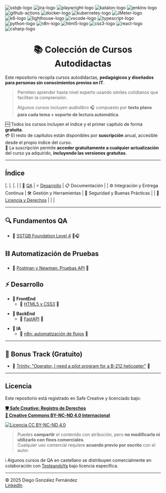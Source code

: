 ![sstqb-logo] ![jira-logo] ![playwright-logo] ![katalon-logo] ![jenkins-logo] ![github-actions] ![docker-logo] ![kubernetes-logo] ![JMeter-logo] ![k6-logo] ![lighthouse-logo] ![vscode-logo] ![typescript-logo] ![python-logo] ![n8n-logo] ![html5-logo] ![css3-logo] ![react-logo] ![csharp-logo]

<h1 align="center">📚 Colección de Cursos Autodidactas</h1>

Este repositorio recopila cursos autodidactas, **pedagógicos y diseñados para personas sin conocimientos previos en IT**.
> Permiten aprender hasta nivel experto usando símiles cotidianos que facilitan la comprensión.
>
> Algunos cursos incluyen audiolibro 🎧 compuesto por **texto plano para cada tema + soporte de lectura automática**.

🆓 Todos los cursos incluyen el índice y el primer capítulo de forma **gratuita**.  
💳 El resto de capítulos están disponibles por **suscripción** anual, accesible desde el propio índice del curso.  
🔁 La suscripción permite **acceder gratuitamente a cualquier actualización** del curso ya adquirido, **incluyendo las versiones gratuitas**.

---

## Índice

|.              |.              |.              |
| 🧪 [QA](#qa)         | ⚡ [Desarrollo](#desarrollo)  | 📋 Documentación   |
| ⚙️ Integración y Entrega Continua  | 🛠️ Gestión y Herramientas  | 🔐 Seguridad y Buenas Prácticas  |
| 🔐 [Licencia y Derechos](#licencia)  |               |               |  

---

<a id="qa">

<a id="qa-fundaments">

## 🔍 Fundamentos QA

- 🚧 [SSTQB Foundation Level 4](./courses/qa-fundaments/sstqb/readme.md) 📖🎧

<a id="qa-automation">

## ⛓️ Automatización de Pruebas

- 🚧 [Postman y Newman: Pruebas API](./courses/automation/postman/readme.md) 📖

<a id="desarrollo">

## ⚡ Desarrollo

<a id="dev-frontend">

- **🪪 FrontEnd**
  - 🚧 [HTML5 y CSS3](./courses/dev-and-ia/html5/readme.md) 📖

<a id="dev-backend">

- **🧳 BackEnd**
  - 🚧 [FastAPI](./courses/dev-and-ia/fastapi/readme.md) 📖

<a id="dev-ia">

- **🧠 IA**
  - 🚧 [n8n: automatización de flujos](./courses/dev-and-ia/n8n/readme.md) 📖

---

<a id="bonustrack">

## 🎁 Bonus Track (Gratuito)  

- 🚧 [Trinity: "Operator, I need a pilot program for a B-212 helicopter"](./courses/resources/helicopter/readme.md) 📖

---

<!--
## 🛠️ Gestión y Herramientas

- [Docker para testers](./courses/containers/docker/readme.md) 📖 (35 €)
- [Git](./courses/tools/git/readme.md) 📖 (25 €)
- [Jira](./courses/tools/jira/readme.md) 📖 (25 €)
- [Kubernetes](./courses/containers/kubernetes/readme.md) 📖 (50 €)

## 🧪 Automatización de Pruebas

- [Appium con C#](./courses/automation/appium/readme.md) 📖 (60 €)
- [Katalon Studio: Pruebas Mobile](./courses/automation/katalon/readme.md) 📖 (50 €)
- [Playwright con C#: QA industrial](./courses/automation/playwright/readme.md) 📖 (70 €)

## ⚙️ Integración y Entrega Continua

- [Bamboo](./courses/ci-cd/bamboo/readme.md) 📖 (30 €)
- [GitHub Actions](./courses/ci-cd/github-actions/readme.md) 📖 (30 €)
- [Jenkins](./courses/ci-cd/jenkins/readme.md) 📖 (30 €)

## 📈 Performance y Carga

- [Axe-Core](./courses/performance/axe-core/readme.md) 📖 (30 €)
- [JMeter](./courses/performance/jmeter/readme.md) 📖 (40 €)
- [K6](./courses/performance/k6/readme.md) 📖 (40 €)
- [LightHouse](./courses/performance/lighthouse/lighthouse/readme.md) 📖 (40 €)

## ⚡ Desarrollo

- [Go Language (GoLang)](./courses/dev-and-ia/golang/readme.md) 📖 (40 €)
- [Python](./courses/dev-and-ia/python/readme.md) 📖 (50 €)
- [TypeScript](./courses/dev-and-ia/typescript/readme.md) 📖 (50 €)
- **🪪 FrontEnd**
  - [Desarrollo Web en C# con Razor](./courses/dev-and-ia/csharp-razor/readme.md) 📖 (60 €)
  - [React con TypeScript](./courses/dev-and-ia/react/readme.md) 📖 (60 €)
- **🧳 BackEnd**
  - [Desarrollo Backend y Sistemas con C#](./courses/dev-and-ia/csharp-backend/readme.md) 📖 (60 €)
  - [Flask](./courses/dev-and-ia/flask/readme.md) 📖 (40 €)
- **🧠 IA**
  - [IA en C#](./courses/dev-and-ia/csharp-ia/readme.md) 📖 (70 €)
  - [IA Developer con Python](./courses/dev-and-ia/ia-python/readme.md) 📖 (70 €)

## 🔐 Seguridad y Buenas Prácticas

- [OWASP](./courses/security/owasp/readme.md) 📖 (35 €)
- [Seguridad para testers](./courses/security/security/readme.md) 📖 (35 €)

## 📋 Documentación

- [Árboles de decisión](./courses/documentation/decision-trees/readme.md) 📖 (20 €)
- [Confluence](./courses/documentation/confluence/readme.md) 📖 (20 €)
- [DFD: Diagramas de Flujo de Datos](./courses/documentation/dfd/readme.md) 📖 (20 €)
- [EDR: Diagramas Entidad Relación](./courses/documentation/edr/readme.md) 📖 (20 €)
- [Grafos de Gantt: Planificación de proyectos y paralelismo](./courses/documentation/gantt/readme.md) 📖 (20 €)
- [Markdown](./courses/documentation/markdown/readme.md) 📖 (10 €)
- [UML: Diagramas de Clases](./courses/documentation/uml/readme.md) 📖 (20 €)
- [XML](./courses/documentation/xml/readme.md) 📖 (20 €)

---
-->

## Licencia

Este repositorio está registrado en Safe Creative y licenciado bajo:

[**🛡️ Safe Creative: Registro de Derechos**](https://www.safecreative.org)  
[**🪪 Creative Commons BY-NC-ND 4.0 Internacional**](http://creativecommons.org/licenses/by-nc-nd/4.0/)

[![Licencia CC BY-NC-ND 4.0](https://licensebuttons.net/l/by-nc-nd/4.0/88x31.png)](http://creativecommons.org/licenses/by-nc-nd/4.0/)

> Puedes **compartir** el contenido con atribución, pero **no modificarlo ni utilizarlo con fines comerciales**.  
> Cualquier uso comercial requiere **acuerdo previo por escrito** con el autor.

ℹ️ Algunos cursos de QA en castellano se distribuyen comercialmente en colaboración con [TesteandoYa](https://testeandoya.com) bajo licencia específica.

---

© 2025 Diego González Fernández  
[LinkedIn](https://www.linkedin.com/in/diego-gonzalez-fernandez)

<!-- Iconos -->  
[linkedin-logo]: https://img.shields.io/badge/LinkedIn-blue?style=for-the-badge&logo=linkedin&logoColor=white  
[linkedin-link]: https://www.linkedin.com/in/diego-gonzalez-fernandez/  
[sstqb-logo]: https://img.shields.io/badge/SSTQB-005AA7?style=for-the-badge&logoColor=white  
[jira-logo]: https://img.shields.io/badge/jira-%230A0FFF.svg?style=for-the-badge&logo=jira&logoColor=white  
[github-actions]: https://img.shields.io/badge/github%20actions-%232671E5.svg?style=for-the-badge&logo=githubactions&logoColor=white  
[jenkins-logo]: https://img.shields.io/badge/Jenkins-D24939?style=for-the-badge&logo=jenkins&logoColor=white  
[kubernetes-logo]: https://img.shields.io/badge/Kubernetes-326CE5?style=for-the-badge&logo=kubernetes&logoColor=white  
[docker-logo]: https://img.shields.io/badge/Docker-2496ED?style=for-the-badge&logo=docker&logoColor=white  
[typescript-logo]: https://img.shields.io/badge/typescript-%23007ACC.svg?style=for-the-badge&logo=typescript&logoColor=white  
[python-logo]: https://img.shields.io/badge/Python-black?logo=python&style=for-the-badge  
[html5-logo]: https://img.shields.io/badge/HTML5-E34F26?style=for-the-badge&logo=html5&logoColor=white  
[css3-logo]: https://img.shields.io/badge/CSS3-1572B6?style=for-the-badge&logo=css3&logoColor=white  
[csharp-logo]: https://img.shields.io/badge/C%23-239120?style=for-the-badge&logo=c-sharp&logoColor=white  
[playwright-logo]: https://img.shields.io/badge/playwright-black?style=for-the-badge  
[katalon-logo]: https://img.shields.io/badge/Katalon%20Studio-0568A6?style=for-the-badge&logo=katalon&logoColor=white  
[K6-logo]: https://img.shields.io/badge/k6-7D64FF?style=for-the-badge&logo=k6&logoColor=white  
[JMeter-logo]: https://img.shields.io/badge/JMeter-D24939?style=for-the-badge&logo=apache-jmeter&logoColor=white  
[axe-core-logo]: https://img.shields.io/badge/axe--core-darkgreen?style=for-the-badge&logo=axe&logoColor=white  
[lighthouse-logo]: https://img.shields.io/badge/Lighthouse-orange?style=for-the-badge&logo=lighthouse&logoColor=white  
[vscode-logo]: https://img.shields.io/badge/Visual%20Studio%20Code-0078d7.svg?style=for-the-badge&logo=visual-studio-code&logoColor=white  
[react-logo]: https://img.shields.io/badge/React-61DAFB?style=for-the-badge&logo=react&logoColor=black  
[n8n-logo]: https://img.shields.io/badge/n8n-EF6533?style=for-the-badge&logo=n8n&logoColor=white  

